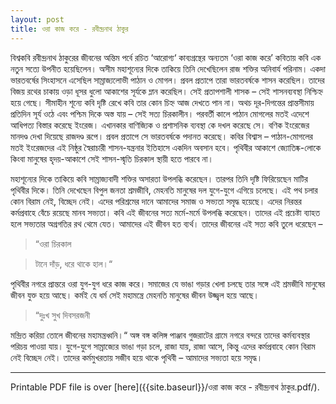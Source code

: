 ```yaml
---
layout: post
title: ওরা কাজ করে - রবীন্দ্রনাথ ঠাকুর
---
```


বিশ্বকবি রবীন্দ্রনাথ ঠাকুরের জীবনের অন্তিম পর্বে রচিত ‘আরোগ্য‘ কাব্যগ্রন্থের অন্যতম ‘ওরা কাজ করে’ কবিতায় কবি এক নতুন সত্যে উপনীত হয়েছিলেন। অসীম মহাশূন্যের দিকে তাকিয়ে তিনি দেখেছিলেন রাজ শক্তির অনিবার্য পরিনাম। একদা ভারতবর্ষের সিংহাসনে এসেছিল সাম্রাজ্যলোভী পাঠান ও মোগল। প্রবল প্রতাপে তারা ভারতবর্ষকে শাসন করেছিল। তাদের বিজয় রথের চাকায় ওড়া ধূসর ধুলো আকাশের সূর্যকে ম্লান করেছিল। সেই প্রতাপশালী শাসক – সেই শাসনব্যবস্থা নিশ্চিহ্ন হয়ে গেছে। সীমাহীন  শূন্যে কবি  দৃষ্টি রেখে কবি তার কোন চিহ্ন আজ দেখতে পান না। অথচ দূর-দিগন্তের প্রান্তসীমায়  প্রতিদিন সূর্য ওঠে এবং পশ্চিম দিকে অস্ত যায় – সেই সত্য চিরকালীন।
পরবর্তী কালে পাঠান মোগলের মতই এদেশে আধিপত্য বিস্তার করেছে ইংরেজ। এখানকার বাণিজ্যিক ও প্রশাসনিক ব্যবস্থা কে দখল করেছে সে। বণিক ইংরেজের মানদণ্ড দেখা দিয়েছে রাজদণ্ড রূপে। প্রবল প্রতাপে সে ভারতবর্ষকে পদানত করেছে। কবির বিশ্বাস – পাঠান-মোগলের মতই ইংরেজদের এই নিষ্ঠুর স্বৈরাচারী শাসন-যন্ত্রনার ইতিহাসে একদিন অবসান হবে। পৃথিবীর আকাশে জ্যোতিষ্ক-লোকে কিংবা মানুষের হৃদয়-আকাশে সেই শাসন-স্মৃতি চিরকাল স্থায়ী হতে পারবে না।

মহাশূন্যের দিকে তাকিয়ে কবি সাম্রাজ্যবাদী শক্তির অসারতা  উপলব্ধি করেছেন। তারপর তিনি দৃষ্টি ফিরিয়েছেন  মাটির পৃথিবীর দিকে। তিনি দেখেছেন বিপুল জনতা শ্রমজীবি, মেহনতি মানুষের দল যুগে-যুগে এগিয়ে চলেছে। এই পথ চলার কোন বিরাম নেই, বিচ্ছেদ নেই। এদের পরিশ্রমের দানে আমাদের সমাজ ও সভ্যতা সমৃদ্ধ হয়েছে। এদের নিরন্তর কর্মপ্রবাহে বেঁচে রয়েছে মানব সভ্যতা। কবি এই জীবনের সত্য মর্মে-মর্মে উপলব্ধি করেছেন। তাদের এই প্রচেষ্টা ব্যাহত হলে সভ্যতার অগ্রগতির রথ থেমে যেত। আমাদের এই জীবন হত ব্যর্থ। তাদের জীবনের এই সত্য কবি তুলে ধরেছেন –

>“ওরা চিরকাল

>টানে দাঁড়, ধরে থাকে হাল।“

পৃথিবীর নগরে প্রান্তরে ওরা যুগ-যুগ ধরে কাজ করে। সমাজের যে ভাঙা গড়ার খেলা চলছে তার সঙ্গে এই শ্রমজীবি মানুষের জীবন যুক্ত হয়ে আছে। কর্মই যে ধর্ম সেই মহামন্ত্রে  মেহনতি মানুষের জীবন উজ্জ্বল হয়ে আছে।

>“দুঃখ সুখ দিবসরজনী

মন্দ্রিত করিয়া তোলে জীবনের মহামন্ত্রধ্বনি।“
অঙ্গ বঙ্গ কলিঙ্গ পাঞ্জাব গুজরাটের গ্রামে নগরে বন্দরে তাদের কর্মব্যবস্থার পরিচয় পাওয়া যায়। যুগে-যুগে সাম্রাজ্যের ভাঙা গড়া চলে, রাজা যায়, রাজা আসে, কিন্তু এদের কর্মপ্রবাহে কোন বিরাম নেই বিচ্ছেদ নেই। তাদের কর্মমুখরতায়  সজীব হয়ে থাকে পৃথিবী – আমাদের সভ্যতা হয়ে সমৃদ্ধ।

----------
Printable PDF file is over [here]({{site.baseurl}}/ওরা কাজ করে - রবীন্দ্রনাথ ঠাকুর.pdf/).